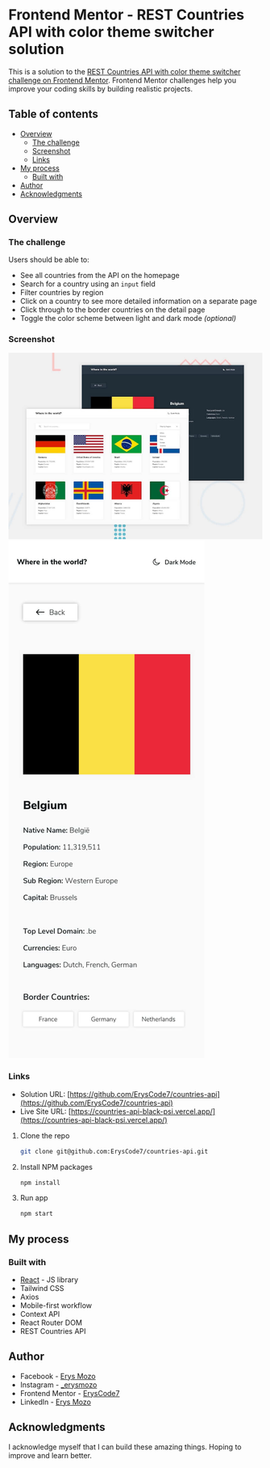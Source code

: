 # Frontend Mentor - REST Countries API with color theme switcher solution

This is a solution to the [REST Countries API with color theme switcher challenge on Frontend Mentor](https://www.frontendmentor.io/challenges/rest-countries-api-with-color-theme-switcher-5cacc469fec04111f7b848ca). Frontend Mentor challenges help you improve your coding skills by building realistic projects.

## Table of contents

- [Overview](#overview)
  - [The challenge](#the-challenge)
  - [Screenshot](#screenshot)
  - [Links](#links)
- [My process](#my-process)
  - [Built with](#built-with)
- [Author](#author)
- [Acknowledgments](#acknowledgments)

## Overview

### The challenge

Users should be able to:

- See all countries from the API on the homepage
- Search for a country using an `input` field
- Filter countries by region
- Click on a country to see more detailed information on a separate page
- Click through to the border countries on the detail page
- Toggle the color scheme between light and dark mode _(optional)_

### Screenshot

![](./screenshots/desktop-preview.jpg)
![](./screenshots/mobile-design-detail-light.jpg)

### Links

- Solution URL: [https://github.com/ErysCode7/countries-api](https://github.com/ErysCode7/countries-api)
- Live Site URL: [https://countries-api-black-psi.vercel.app/](https://countries-api-black-psi.vercel.app/)

1. Clone the repo

   ```sh
   git clone git@github.com:ErysCode7/countries-api.git
   ```

2. Install NPM packages

   ```sh
   npm install
   ```

3. Run app

   ```sh
   npm start
   ```

## My process

### Built with

- [React](https://reactjs.org/) - JS library
- Tailwind CSS
- Axios
- Mobile-first workflow
- Context API
- React Router DOM
- REST Countries API

## Author

- Facebook - [Erys Mozo](https://web.facebook.com/erys.mozo/)
- Instagram - [\_erysmozo](https://www.instagram.com/_erysmozo/)
- Frontend Mentor - [ErysCode7](https://www.frontendmentor.io/profile/ErysCode7)
- LinkedIn - [Erys Mozo](https://www.linkedin.com/in/erys-mozo-280190230/)

## Acknowledgments

I acknowledge myself that I can build these amazing things. Hoping to improve and learn better.
